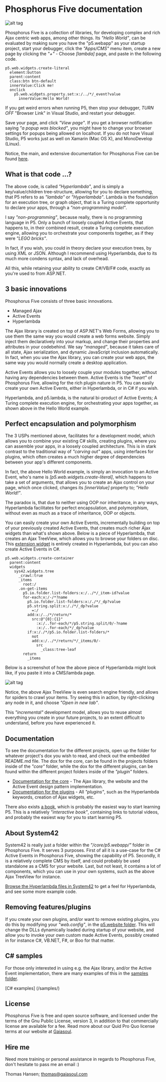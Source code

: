 Phosphorus Five documentation
===============

![alt tag](/core/p5.webapp/system42/apps/CMS/media/p5.png)

Phosphorus Five is a collection of libraries, for developing complex and rich Ajax centric web apps, among other things.
Its _"Hello World"_, can be evaluated by making sure you have the "p5.webapp" as your startup project, start your debugger, 
click the _"Apps/CMS"_ menu item, create a new page by clicking the _"+"_ - Choose *[lambda]* page, and paste in the following code.

```
p5.web.widgets.create-literal
  element:button
  parent:content
  class:btn btn-default
  innerValue:Click me!
  onclick
    p5.web.widgets.property.set:x:/../*/_event?value
      innerValue:Hello World!
```

If you get weird errors when running P5, then stop your debugger, _TURN OFF_ "Browser Link" in Visual Studio, and restart your debugger.

Save your page, and click _"View page"_. If you get a browser notification saying _"a popup was blocked"_, you might
have to change your browser settings for popups being allowed on localhost. If you do not have Visual Studio, P5
works just as well on Xamarin (Mac OS X), and MonoDevelop (Linux).

Notice, the main, and extensive documentation for Phosphorus Five can be found [here](https://github.com/polterguy/phosphorusfive-dox).

## What is that code ...?

The above code, is called _"Hyperlambda"_, and is simply a key/value/children tree-structure, allowing for you
to declare something, that P5 refers to as _"lambda"_ or _"Hyperlambda"_. Lambda is the foundation for an execution tree, or graph object,
that is a Turing complete opportunity to declare your apps, through a _"non-programming model"_.

I say _"non-programming"_, because really, there is no programming language in P5. Only a bunch of loosely
coupled Active Events, that happens to, in their combined result, create a Turing complete execution
engine, allowing you to orchestrate your components together, as if they were _"LEGO bricks"_.

In fact, if you wish, you could in theory declare your execution trees, by using XML or JSON. Although I recommend
using Hyperlambda, due to its much more condens syntax, and lack of overhead.

All this, while retaining your ability to create C#/VB/F# code, exactly as you're used to from ASP.NET.

## 3 basic innovations

Phosphorus Five consists of three basic innovations.

* Managed Ajax
* Active Events
* Hyperlambda

The Ajax library is created on top of ASP.NET's Web Forms, allowing you to use them the same way you would create a web forms website.
Simply inject them declaratively into your markup, and change their properties and attributes in your codebehind. We say _"managed"_, because
it takes care of all state, Ajax serialization, and dynamic JavaScript inclusion automatically. In fact, when you use the Ajax library, you can
create your web apps, the same way you would normally create a desktop application.

Active Events allows you to loosely couple your modules together, without having any dependencies between them. Active Events is the _"heart"_ of
Phosphorus Five, allowing for the rich plugin nature in P5. You can easily create your own Active Events, either in Hyperlambda, or in C# if you wish.

Hyperlambda, and p5.lambda, is the natural bi-product of Active Events; A Turing complete execution engine, for orchestrating your apps 
together, as shown above in the Hello World example.

## Perfect encapsulation and polymorphism

The 3 USPs mentioned above, facilitates for a development model, which allows you to combine your existing C# skills,
creating plugins, where you can assemble your apps, in a loosely coupled architecture. This is in stark
contrast to the traditional way of _"carving out"_ apps, using interfaces for plugins, which often creates a much higher degree of
dependencies between your app's different components.

In fact, the above Hello World example, is simply an invocation to an Active Event, who's name is *[p5.web.widgets.create-literal]*, which
happens to take a set of arguments, that allows you to create an Ajax control on your page, which once clicked, changes 
its *[innerValue]* property to; _"Hello World!"_.

The paradox is, that due to neither using OOP nor inheritance, in any ways, Hyperlambda facilitates for perfect encapsulation, and polymorphism,
without even as much as a trace of inheritance, OOP or objects.

You can easily create your own Active Events, incrementally building on top of your previously created Active Events, that creates much richer
Ajax widgets than what's shown above. Below is a piece of Hyperlambda, that creates an Ajax TreeView, which allows you to browse your folders on disc.
This [extension widget](/core/p5.webapp/system42/components/common-widgets/tree/) is entirely created in Hyperlambda, but you can also create Active 
Events in C#.

```
p5.web.widgets.create-container
  parent:content
  widgets
    sys42.widgets.tree
      _crawl:true
      _items
        root:/
      .on-get-items
        p5.io.folder.list-folders:x:/../*/_item-id?value
        for-each:x:/-/*?name
          p5.io.folder.list-folders:x:/./*/_dp?value
          p5.string.split:x:/./*/_dp?value
            =:/
          add:x:/../*/return/*
            src:@"{0}:{1}"
              :x:/..for-each/*/p5.string.split/0/-?name
              :x:/..for-each/*/_dp?value
          if:x:/./*/p5.io.folder.list-folders/*
            not
            add:x:/../*/return/*/_items/0/-
              src
                _class:tree-leaf
        return
          _items
```

Below is a screenshot of how the above piece of Hyperlambda might look like, if you paste it into a CMS/lambda page.

![alt tag](/core/p5.webapp/system42/components/common-widgets/tree/screenshots/ajax-treeview-widget-example-screenshot.png)

Notice, the above Ajax TreeView is even search engine friendly, and allows for spiders to crawl your items. Try seeing this in action, by right-clicking
any node in it, and choose _"Open in new tab"_.

This _"incremental"_ development model, allows you to reuse almost everything you create in your future projects, to an extent difficult to understand,
before you have experienced it.

## Documentation

To see the documentation for the different projects, open up the folder for whatever project's dox you wish to read, and check out the 
embedded README.md file. The dox for the core, can be found in the projects folders inside of the _"core"_ folder, while the dox for the 
different plugins, can be found within the different project folders inside of the _"plugin"_ folders.

* [Documentation for the core](/core/) - The Ajax library, the website and the Active Event design pattern implementation.
* [Documentation for the plugins](/plugins/) - All _"plugins"_, such as the Hyperlambda keywords, creation of Ajax widgets, etc.

There also exists [a book](https://github.com/polterguy/phosphorusfive-dox), which is probably the easiest way to start learning
P5. This is a relatively *"interactive book"*, containing links to tutorial videos, and probably the easiest way for you to
start learning P5.

## About System42

System42 is really just a folder within the _"/core/p5.webapp/"_ folder in Phosphorus Five. It serves 3 purposes. First of all it 
is a use-case for the C# Active Events in Phosphorus Five, showing the capability of P5. Secondly, it is a relatively complete CMS 
by itself, and could probably be used standalone as a CMS for your website. Last, but not least, it contains a lot of components, which
you can use in your own systems, such as the above Ajax TreeView for instance.

[Browse the Hyperlambda files in System42](/core/p5.webapp/system42/) to get a feel for Hyperlambda, and see some more example code.

## Removing features/plugins

If you create your own plugins, and/or want to remove existing plugins, you do this by modifying your _"web.config"_, 
in the [p5.website folder](/core/p5.webapp/). This will change the DLLs dynamically loaded during startup of your website, 
and allow you to invoke your own custom made Active Events, possibly created in for instance C#, VB.NET, F#, or Boo for that matter.

## C# samples

For those only interested in using e.g. the Ajax library, and/or the Active Event implementation, there are many examples of this in 
the [samples folder](/samples/).

[C# examples] (/samples/)

## License

Phosphorus Five is free and open source software, and licensed under the terms
of the Gnu Public License, version 3, in addition to that commercially license are available for a fee. Read more about
our Quid Pro Quo license terms at our website at [Gaiasoul](http://gaiasoul.com).

## Hire me

Need more training or personal assistance in regards to Phosphorus Five, don't hesitate to pass me an email :)

Thomas Hansen; thomas@gaiasoul.com
